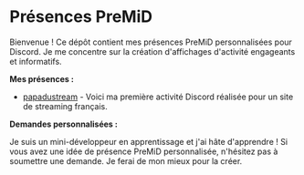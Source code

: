 # Présences PreMiD

Bienvenue ! Ce dépôt contient mes présences PreMiD personnalisées pour Discord. Je me concentre sur la création d'affichages d'activité engageants et informatifs.

**Mes présences :**

*   [papadustream]() - Voici ma première activité Discord réalisée pour un site de streaming français.

**Demandes personnalisées :**

Je suis un mini-développeur en apprentissage et j'ai hâte d'apprendre ! Si vous avez une idée de présence PreMiD personnalisée, n'hésitez pas à soumettre une demande. Je ferai de mon mieux pour la créer.

